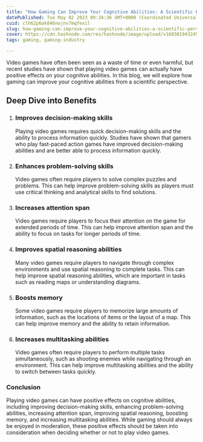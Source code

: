 ```yaml
---
title: "How Gaming Can Improve Your Cognitive Abilities: A Scientific Perspective"
datePublished: Tue May 02 2023 09:34:36 GMT+0000 (Coordinated Universal Time)
cuid: clh62p6ak046nojnv7mqfexil
slug: how-gaming-can-improve-your-cognitive-abilities-a-scientific-perspective
cover: https://cdn.hashnode.com/res/hashnode/image/upload/v1683019432457/4ead1f35-69b9-4045-bb42-d9d42b5d3eab.jpeg
tags: gaming, gaming-industry

---
```


Video games have often been seen as a waste of time or even harmful, but recent studies have shown that playing video games can actually have positive effects on your cognitive abilities. In this blog, we will explore how gaming can improve your cognitive abilities from a scientific perspective.

## Deep Dive into Benefits

1. ### Improves decision-making skills
    
    Playing video games requires quick decision-making skills and the ability to process information quickly. Studies have shown that gamers who play fast-paced action games have improved decision-making abilities and are better able to process information quickly.
    
2. ### Enhances problem-solving skills
    
    Video games often require players to solve complex puzzles and problems. This can help improve problem-solving skills as players must use critical thinking and analytical skills to find solutions.
    
3. ### Increases attention span
    
    Video games require players to focus their attention on the game for extended periods of time. This can help improve attention span and the ability to focus on tasks for longer periods of time.
    
4. ### Improves spatial reasoning abilities
    
    Many video games require players to navigate through complex environments and use spatial reasoning to complete tasks. This can help improve spatial reasoning abilities, which are important in tasks such as reading maps or understanding diagrams.
    
5. ### Boosts memory
    
    Some video games require players to memorize large amounts of information, such as the locations of items or the layout of a map. This can help improve memory and the ability to retain information.
    
6. ### Increases multitasking abilities
    
    Video games often require players to perform multiple tasks simultaneously, such as shooting enemies while navigating through an environment. This can help improve multitasking abilities and the ability to switch between tasks quickly.
    

### Conclusion

Playing video games can have positive effects on cognitive abilities, including improving decision-making skills, enhancing problem-solving abilities, increasing attention span, improving spatial reasoning, boosting memory, and increasing multitasking abilities. While gaming should always be enjoyed in moderation, these positive effects should be taken into consideration when deciding whether or not to play video games.